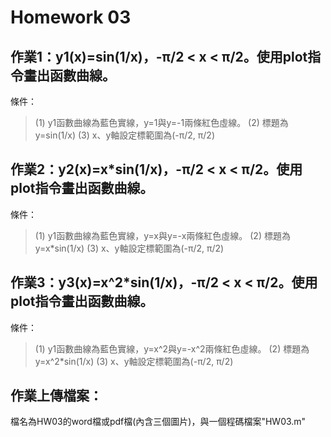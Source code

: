 # Homework 03

## 作業1：y1(x)=sin(1/x)，-π/2 < x < π/2。使用plot指令畫出函數曲線。
條件： 
> (1) y1函數曲線為藍色實線，y=1與y=-1兩條紅色虛線。 
> (2) 標題為y=sin(1/x) 
> (3) x、y軸設定標範圍為(-π/2, π/2)

## 作業2：y2(x)=x*sin(1/x)，-π/2 < x < π/2。使用plot指令畫出函數曲線。
條件： 
> (1) y1函數曲線為藍色實線，y=x與y=-x兩條紅色虛線。 
> (2) 標題為y=x*sin(1/x) 
> (3) x、y軸設定標範圍為(-π/2, π/2)

## 作業3：y3(x)=x^2*sin(1/x)，-π/2 < x < π/2。使用plot指令畫出函數曲線。

條件： 
> (1) y1函數曲線為藍色實線，y=x^2與y=-x^2兩條紅色虛線。 
> (2) 標題為y=x^2*sin(1/x) 
> (3) x、y軸設定標範圍為(-π/2, π/2)

## 作業上傳檔案：
檔名為HW03的word檔或pdf檔(內含三個圖片)，與一個程碼檔案"HW03.m"
